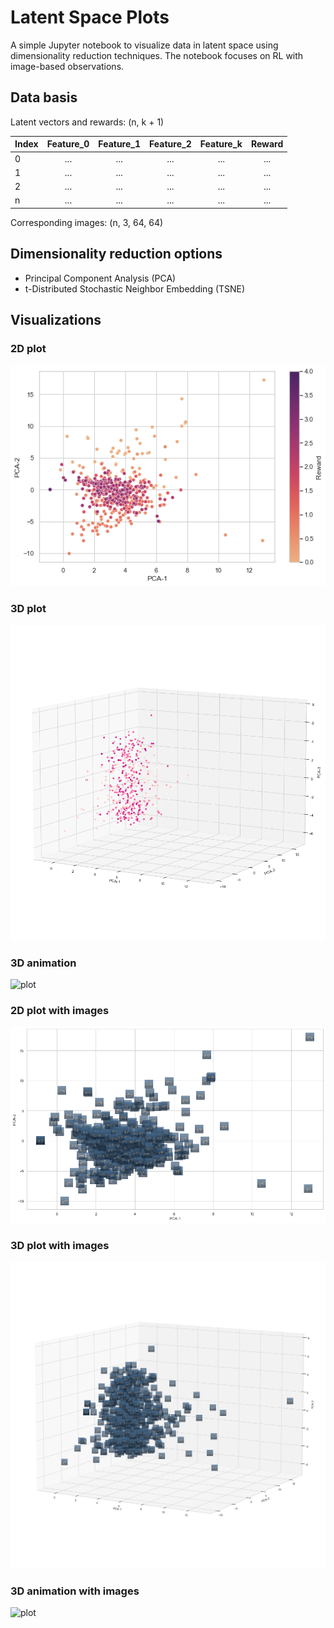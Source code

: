 # Latent Space Plots
A simple Jupyter notebook to visualize data in latent space using dimensionality reduction techniques. The notebook focuses on RL with image-based observations.

## Data basis
Latent vectors and rewards: (n, k + 1)

| Index         | Feature_0         | Feature_1         | Feature_2         | Feature_k         | Reward            |
| ------------- |:-----------------:|:-----------------:|:-----------------:|:-----------------:|:-----------------:|
| 0             | ...               | ...               | ...               | ...               | ...               |
| 1             | ...               | ...               | ...               | ...               | ...               |
| 2             | ...               | ...               | ...               | ...               | ...               |
| n             | ...               | ...               | ...               | ...               | ...               |

Corresponding images: (n, 3, 64, 64)

## Dimensionality reduction options
- Principal Component Analysis (PCA)
- t-Distributed Stochastic Neighbor Embedding (TSNE)

## Visualizations
### 2D plot
![plot](./images/img_1.png)
### 3D plot
![plot](./images/img_2.png)
### 3D animation
![plot](./images/img_3.gif)
### 2D plot with images
![plot](images/img_4.png)
### 3D plot with images
![plot](images/img_5.png)
### 3D animation with images
![plot](./images/img_6.gif)